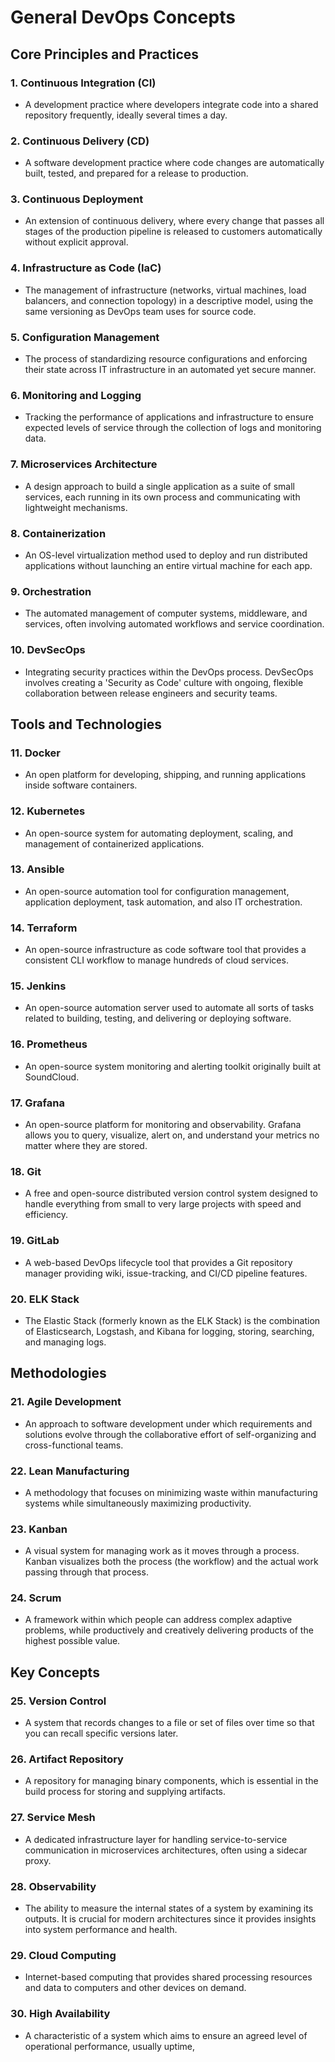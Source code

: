 # General DevOps Concepts

## Core Principles and Practices

### 1. Continuous Integration (CI)
- A development practice where developers integrate code into a shared repository frequently, ideally several times a day.

### 2. Continuous Delivery (CD)
- A software development practice where code changes are automatically built, tested, and prepared for a release to production.

### 3. Continuous Deployment
- An extension of continuous delivery, where every change that passes all stages of the production pipeline is released to customers automatically without explicit approval.

### 4. Infrastructure as Code (IaC)
- The management of infrastructure (networks, virtual machines, load balancers, and connection topology) in a descriptive model, using the same versioning as DevOps team uses for source code.

### 5. Configuration Management
- The process of standardizing resource configurations and enforcing their state across IT infrastructure in an automated yet secure manner.

### 6. Monitoring and Logging
- Tracking the performance of applications and infrastructure to ensure expected levels of service through the collection of logs and monitoring data.

### 7. Microservices Architecture
- A design approach to build a single application as a suite of small services, each running in its own process and communicating with lightweight mechanisms.

### 8. Containerization
- An OS-level virtualization method used to deploy and run distributed applications without launching an entire virtual machine for each app.

### 9. Orchestration
- The automated management of computer systems, middleware, and services, often involving automated workflows and service coordination.

### 10. DevSecOps
- Integrating security practices within the DevOps process. DevSecOps involves creating a 'Security as Code' culture with ongoing, flexible collaboration between release engineers and security teams.

## Tools and Technologies

### 11. Docker
- An open platform for developing, shipping, and running applications inside software containers.

### 12. Kubernetes
- An open-source system for automating deployment, scaling, and management of containerized applications.

### 13. Ansible
- An open-source automation tool for configuration management, application deployment, task automation, and also IT orchestration.

### 14. Terraform
- An open-source infrastructure as code software tool that provides a consistent CLI workflow to manage hundreds of cloud services.

### 15. Jenkins
- An open-source automation server used to automate all sorts of tasks related to building, testing, and delivering or deploying software.

### 16. Prometheus
- An open-source system monitoring and alerting toolkit originally built at SoundCloud.

### 17. Grafana
- An open-source platform for monitoring and observability. Grafana allows you to query, visualize, alert on, and understand your metrics no matter where they are stored.

### 18. Git
- A free and open-source distributed version control system designed to handle everything from small to very large projects with speed and efficiency.

### 19. GitLab
- A web-based DevOps lifecycle tool that provides a Git repository manager providing wiki, issue-tracking, and CI/CD pipeline features.

### 20. ELK Stack
- The Elastic Stack (formerly known as the ELK Stack) is the combination of Elasticsearch, Logstash, and Kibana for logging, storing, searching, and managing logs.

## Methodologies

### 21. Agile Development
- An approach to software development under which requirements and solutions evolve through the collaborative effort of self-organizing and cross-functional teams.

### 22. Lean Manufacturing
- A methodology that focuses on minimizing waste within manufacturing systems while simultaneously maximizing productivity.

### 23. Kanban
- A visual system for managing work as it moves through a process. Kanban visualizes both the process (the workflow) and the actual work passing through that process.

### 24. Scrum
- A framework within which people can address complex adaptive problems, while productively and creatively delivering products of the highest possible value.

## Key Concepts

### 25. Version Control
- A system that records changes to a file or set of files over time so that you can recall specific versions later.

### 26. Artifact Repository
- A repository for managing binary components, which is essential in the build process for storing and supplying artifacts.

### 27. Service Mesh
- A dedicated infrastructure layer for handling service-to-service communication in microservices architectures, often using a sidecar proxy.

### 28. Observability
- The ability to measure the internal states of a system by examining its outputs. It is crucial for modern architectures since it provides insights into system performance and health.

### 29. Cloud Computing
- Internet-based computing that provides shared processing resources and data to computers and other devices on demand.

### 30. High Availability
- A characteristic of a system which aims to ensure an agreed level of operational performance, usually uptime,
